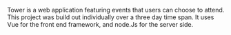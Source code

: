 Tower is a web application featuring events that users can choose to attend. This project was build out individually over a three day time span. It uses Vue for the front end framework, and node.Js for the server side.
